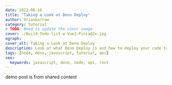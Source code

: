 ```yaml
---
date: 2022-06-16
title: "Taking a Look at Deno Deploy"
author: brianbarrow
category: tutorial
# TODO: Need to update the cover image
cover: ./Build-Todo-list-w-Vue3-Pinia@2x.jpg
ograph:
cover_alt: Taking a Look at Deno Deploy
description: Look at what Deno Deploy is and how to deploy your code to
tags: [node, deno, javascript, tutorial, api]
seo:
  keywords: javascript, deno, node, api, rest
---
```


demo post is from shared content
